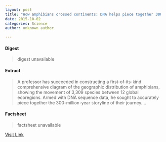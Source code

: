 ```yaml
---
layout: post
title: "How amphibians crossed continents: DNA helps piece together 300-million-year journey"
date: 2015-10-02
categories: Science
author: unknown author

---
```



#### Digest
>digest unavailable

#### Extract
>A professor has succeeded in constructing a first-of-its-kind comprehensive diagram of the geographic distribution of amphibians, showing the movement of 3,309 species between 12 global ecoregions. Armed with DNA sequence data, he sought to accurately piece together the 300-million-year storyline of their journey....

#### Factsheet
>factsheet unavailable

[Visit Link](http://feeds.sciencedaily.com/~r/sciencedaily/~3/Pp-LQQKXZLA/140804123214.htm)



